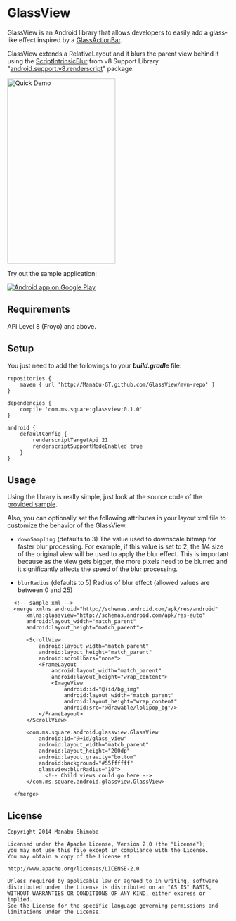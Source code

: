 GlassView
===========

GlassView is an Android library that allows developers to easily add a glass-like effect inspired by a 
[GlassActionBar][1].

GlassView extends a RelativeLayout and it blurs the parent view behind it using the [ScriptIntrinsicBlur][2]
from v8 Support Library "[android.support.v8.renderscript][3]" package.

<img src="https://raw.github.com/Manabu-GT/GlassView/master/art/readme_demo.gif" width=246 height=421 alt="Quick Demo">

Try out the sample application:

<a href="https://play.google.com/store/apps/details?id=com.ms.square.android.glassviewsample">
  <img alt="Android app on Google Play"
       src="https://developer.android.com/images/brand/en_app_rgb_wo_45.png" />
</a>

Requirements
-------------
API Level 8 (Froyo) and above.

Setup
------
You just need to add the followings to your ***build.gradle*** file:

```
repositories {
    maven { url 'http://Manabu-GT.github.com/GlassView/mvn-repo' }
}

dependencies {
    compile 'com.ms.square:glassview:0.1.0'
}

android {
    defaultConfig {
        renderscriptTargetApi 21
        renderscriptSupportModeEnabled true
    }
}
```

Usage
------
Using the library is really simple, just look at the source code of the [provided sample][4].

Also, you can optionally set the following attributes in your layout xml file to customize the behavior
of the GlassView.

 * `downSampling` (defaults to 3)
 The value used to downscale bitmap for faster blur processing. For example, if this value is 
 set to 2, the 1/4 size of the original view will be used to apply the blur effect.
 This is important because as the view gets bigger, the more pixels need to be blurred and it significantly
 affects the speed of the blur processing.

 * `blurRadius` (defaults to 5)
 Radius of blur effect (allowed values are between 0 and 25)

```
  <!-- sample xml -->
  <merge xmlns:android="http://schemas.android.com/apk/res/android"
      xmlns:glassview="http://schemas.android.com/apk/res-auto"
      android:layout_width="match_parent"
      android:layout_height="match_parent">
      
      <ScrollView
          android:layout_width="match_parent"
          android:layout_height="match_parent"
          android:scrollbars="none">
          <FrameLayout
              android:layout_width="match_parent"
              android:layout_height="wrap_content">
              <ImageView
                  android:id="@+id/bg_img"
                  android:layout_width="match_parent"
                  android:layout_height="wrap_content"
                  android:src="@drawable/lolipop_bg"/>
          </FrameLayout>
      </ScrollView>
  
      <com.ms.square.android.glassview.GlassView
          android:id="@+id/glass_view"
          android:layout_width="match_parent"
          android:layout_height="200dp"
          android:layout_gravity="bottom"
          android:background="#55ffffff"
          glassview:blurRadius="10">
            <!-- Child views could go here -->
      </com.ms.square.android.glassview.GlassView>
      
  </merge>
```

License
----------

    Copyright 2014 Manabu Shimobe

    Licensed under the Apache License, Version 2.0 (the "License");
    you may not use this file except in compliance with the License.
    You may obtain a copy of the License at

    http://www.apache.org/licenses/LICENSE-2.0

    Unless required by applicable law or agreed to in writing, software
    distributed under the License is distributed on an "AS IS" BASIS,
    WITHOUT WARRANTIES OR CONDITIONS OF ANY KIND, either express or implied.
    See the License for the specific language governing permissions and
    limitations under the License.

[1]: https://github.com/ManuelPeinado/GlassActionBar
[2]: http://developer.android.com/reference/android/renderscript/ScriptIntrinsicBlur.html
[3]: http://developer.android.com/reference/android/support/v8/renderscript/package-summary.html
[4]: https://github.com/Manabu-GT/GlassView/tree/master/sample
